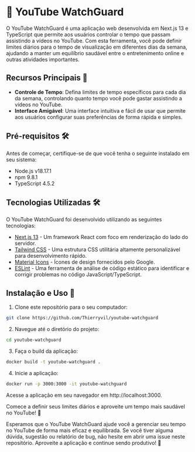 # 👀 YouTube WatchGuard

O YouTube WatchGuard é uma aplicação web desenvolvida em Next.js 13 e TypeScript que permite aos usuários controlar o tempo que passam assistindo a vídeos no YouTube. Com esta ferramenta, você pode definir limites diários para o tempo de visualização em diferentes dias da semana, ajudando a manter um equilíbrio saudável entre o entretenimento online e outras atividades importantes.

## Recursos Principais 🚀

- **Controle de Tempo**: Defina limites de tempo específicos para cada dia da semana, controlando quanto tempo você pode gastar assistindo a vídeos no YouTube.
- **Interface Amigável**: Uma interface intuitiva e fácil de usar que permite aos usuários configurar suas preferências de forma rápida e simples.

## Pré-requisitos 🛠️

Antes de começar, certifique-se de que você tenha o seguinte instalado em seu sistema:

- Node.js v18.17.1
- npm 9.8.1
- TypeScript 4.5.2

## Tecnologias Utilizadas 🛠️

O YouTube WatchGuard foi desenvolvido utilizando as seguintes tecnologias:

- [Next.js 13](https://nextjs.org/) - Um framework React com foco em renderização do lado do servidor.
- [Tailwind CSS](https://tailwindcss.com/) - Uma estrutura CSS utilitária altamente personalizável para desenvolvimento rápido.
- [Material Icons](https://material.io/resources/icons/) - Ícones de design fornecidos pelo Google.
- [ESLint](https://eslint.org/) - Uma ferramenta de análise de código estático para identificar e corrigir problemas no código JavaScript/TypeScript.

## Instalação e Uso 🚀

1. Clone este repositório para o seu computador:
```bash
git clone https://github.com/Thierryvil/youtube-watchguard
```

2. Navegue até o diretório do projeto:
```bash
cd youtube-watchguard
```

3. Faça o build da aplicação:
```bash
docker build -t youtube-watchguard . 
```

4. Inicie a aplicação:
```bash
docker run -p 3000:3000 -it youtube-watchguard
```

Acesse a aplicação em seu navegador em http://localhost:3000.

Comece a definir seus limites diários e aproveite um tempo mais saudável no YouTube! 🎉


Esperamos que o YouTube WatchGuard ajude você a gerenciar seu tempo no YouTube de forma mais eficaz e equilibrada. Se você tiver alguma dúvida, sugestão ou relatório de bug, não hesite em abrir uma issue neste repositório. Aproveite a aplicação e continue sendo produtivo! 🌟